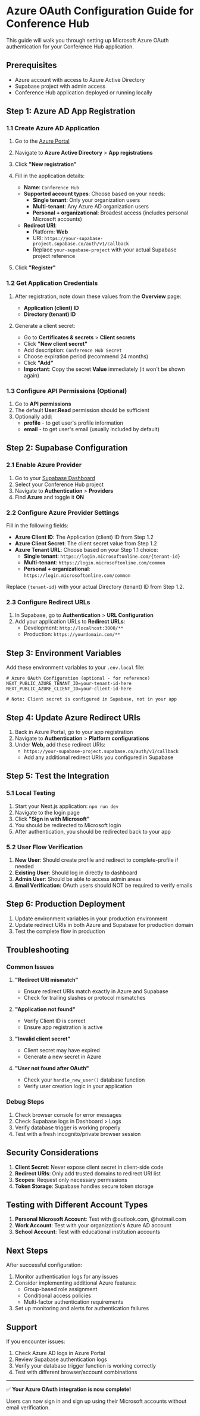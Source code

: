 # Azure OAuth Configuration Guide for Conference Hub

This guide will walk you through setting up Microsoft Azure OAuth authentication for your Conference Hub application.

## Prerequisites

- Azure account with access to Azure Active Directory
- Supabase project with admin access
- Conference Hub application deployed or running locally

## Step 1: Azure AD App Registration

### 1.1 Create Azure AD Application

1. Go to the [Azure Portal](https://portal.azure.com/)
2. Navigate to **Azure Active Directory** > **App registrations**
3. Click **"New registration"**
4. Fill in the application details:
   - **Name**: `Conference Hub`
   - **Supported account types**: Choose based on your needs:
     - **Single tenant**: Only your organization users
     - **Multi-tenant**: Any Azure AD organization users  
     - **Personal + organizational**: Broadest access (includes personal Microsoft accounts)
   - **Redirect URI**: 
     - Platform: **Web**
     - URI: `https://your-supabase-project.supabase.co/auth/v1/callback`
     - Replace `your-supabase-project` with your actual Supabase project reference

5. Click **"Register"**

### 1.2 Get Application Credentials

1. After registration, note down these values from the **Overview** page:
   - **Application (client) ID**
   - **Directory (tenant) ID**

2. Generate a client secret:
   - Go to **Certificates & secrets** > **Client secrets**
   - Click **"New client secret"**
   - Add description: `Conference Hub Secret`
   - Choose expiration period (recommend 24 months)
   - Click **"Add"**
   - **Important**: Copy the secret **Value** immediately (it won't be shown again)

### 1.3 Configure API Permissions (Optional)

1. Go to **API permissions**
2. The default **User.Read** permission should be sufficient
3. Optionally add:
   - **profile** - to get user's profile information
   - **email** - to get user's email (usually included by default)

## Step 2: Supabase Configuration

### 2.1 Enable Azure Provider

1. Go to your [Supabase Dashboard](https://supabase.com/dashboard)
2. Select your Conference Hub project
3. Navigate to **Authentication** > **Providers**
4. Find **Azure** and toggle it **ON**

### 2.2 Configure Azure Provider Settings

Fill in the following fields:

- **Azure Client ID**: The Application (client) ID from Step 1.2
- **Azure Client Secret**: The client secret value from Step 1.2
- **Azure Tenant URL**: Choose based on your Step 1.1 choice:
  - **Single tenant**: `https://login.microsoftonline.com/{tenant-id}`
  - **Multi-tenant**: `https://login.microsoftonline.com/common`
  - **Personal + organizational**: `https://login.microsoftonline.com/common`

Replace `{tenant-id}` with your actual Directory (tenant) ID from Step 1.2.

### 2.3 Configure Redirect URLs

1. In Supabase, go to **Authentication** > **URL Configuration**
2. Add your application URLs to **Redirect URLs**:
   - Development: `http://localhost:3000/**`
   - Production: `https://yourdomain.com/**`

## Step 3: Environment Variables

Add these environment variables to your `.env.local` file:

```env
# Azure OAuth Configuration (optional - for reference)
NEXT_PUBLIC_AZURE_TENANT_ID=your-tenant-id-here
NEXT_PUBLIC_AZURE_CLIENT_ID=your-client-id-here

# Note: Client secret is configured in Supabase, not in your app
```

## Step 4: Update Azure Redirect URIs

1. Back in Azure Portal, go to your app registration
2. Navigate to **Authentication** > **Platform configurations**
3. Under **Web**, add these redirect URIs:
   - `https://your-supabase-project.supabase.co/auth/v1/callback`
   - Add any additional redirect URIs you configured in Supabase

## Step 5: Test the Integration

### 5.1 Local Testing

1. Start your Next.js application: `npm run dev`
2. Navigate to the login page
3. Click **"Sign in with Microsoft"**
4. You should be redirected to Microsoft login
5. After authentication, you should be redirected back to your app

### 5.2 User Flow Verification

1. **New User**: Should create profile and redirect to complete-profile if needed
2. **Existing User**: Should log in directly to dashboard
3. **Admin User**: Should be able to access admin areas
4. **Email Verification**: OAuth users should NOT be required to verify emails

## Step 6: Production Deployment

1. Update environment variables in your production environment
2. Update redirect URIs in both Azure and Supabase for production domain
3. Test the complete flow in production

## Troubleshooting

### Common Issues

1. **"Redirect URI mismatch"**
   - Ensure redirect URIs match exactly in Azure and Supabase
   - Check for trailing slashes or protocol mismatches

2. **"Application not found"**
   - Verify Client ID is correct
   - Ensure app registration is active

3. **"Invalid client secret"**
   - Client secret may have expired
   - Generate a new secret in Azure

4. **"User not found after OAuth"**
   - Check your `handle_new_user()` database function
   - Verify user creation logic in your application

### Debug Steps

1. Check browser console for error messages
2. Check Supabase logs in Dashboard > Logs
3. Verify database trigger is working properly
4. Test with a fresh incognito/private browser session

## Security Considerations

1. **Client Secret**: Never expose client secret in client-side code
2. **Redirect URIs**: Only add trusted domains to redirect URI list
3. **Scopes**: Request only necessary permissions
4. **Token Storage**: Supabase handles secure token storage

## Testing with Different Account Types

1. **Personal Microsoft Account**: Test with @outlook.com, @hotmail.com
2. **Work Account**: Test with your organization's Azure AD account  
3. **School Account**: Test with educational institution accounts

## Next Steps

After successful configuration:

1. Monitor authentication logs for any issues
2. Consider implementing additional Azure features:
   - Group-based role assignment
   - Conditional access policies
   - Multi-factor authentication requirements
3. Set up monitoring and alerts for authentication failures

## Support

If you encounter issues:

1. Check Azure AD logs in Azure Portal
2. Review Supabase authentication logs
3. Verify your database trigger function is working correctly
4. Test with different browser/account combinations

---

✅ **Your Azure OAuth integration is now complete!**

Users can now sign in and sign up using their Microsoft accounts without email verification.
